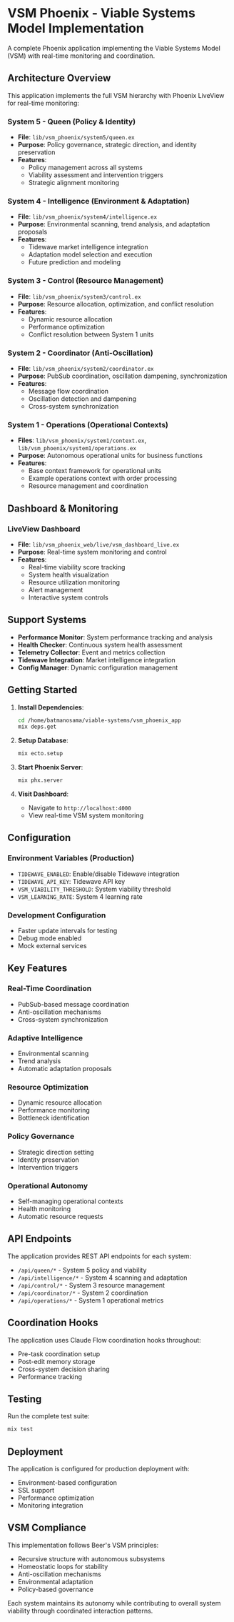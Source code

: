 # VSM Phoenix - Viable Systems Model Implementation

A complete Phoenix application implementing the Viable Systems Model (VSM) with real-time monitoring and coordination.

## Architecture Overview

This application implements the full VSM hierarchy with Phoenix LiveView for real-time monitoring:

### System 5 - Queen (Policy & Identity)
- **File**: `lib/vsm_phoenix/system5/queen.ex`
- **Purpose**: Policy governance, strategic direction, and identity preservation
- **Features**: 
  - Policy management across all systems
  - Viability assessment and intervention triggers
  - Strategic alignment monitoring

### System 4 - Intelligence (Environment & Adaptation)
- **File**: `lib/vsm_phoenix/system4/intelligence.ex`
- **Purpose**: Environmental scanning, trend analysis, and adaptation proposals
- **Features**:
  - Tidewave market intelligence integration
  - Adaptation model selection and execution
  - Future prediction and modeling

### System 3 - Control (Resource Management)
- **File**: `lib/vsm_phoenix/system3/control.ex`
- **Purpose**: Resource allocation, optimization, and conflict resolution
- **Features**:
  - Dynamic resource allocation
  - Performance optimization
  - Conflict resolution between System 1 units

### System 2 - Coordinator (Anti-Oscillation)
- **File**: `lib/vsm_phoenix/system2/coordinator.ex`
- **Purpose**: PubSub coordination, oscillation dampening, synchronization
- **Features**:
  - Message flow coordination
  - Oscillation detection and dampening
  - Cross-system synchronization

### System 1 - Operations (Operational Contexts)
- **Files**: `lib/vsm_phoenix/system1/context.ex`, `lib/vsm_phoenix/system1/operations.ex`
- **Purpose**: Autonomous operational units for business functions
- **Features**:
  - Base context framework for operational units
  - Example operations context with order processing
  - Resource management and coordination

## Dashboard & Monitoring

### LiveView Dashboard
- **File**: `lib/vsm_phoenix_web/live/vsm_dashboard_live.ex`
- **Purpose**: Real-time system monitoring and control
- **Features**:
  - Real-time viability score tracking
  - System health visualization
  - Resource utilization monitoring
  - Alert management
  - Interactive system controls

## Support Systems

- **Performance Monitor**: System performance tracking and analysis
- **Health Checker**: Continuous system health assessment
- **Telemetry Collector**: Event and metrics collection
- **Tidewave Integration**: Market intelligence integration
- **Config Manager**: Dynamic configuration management

## Getting Started

1. **Install Dependencies**:
   ```bash
   cd /home/batmanosama/viable-systems/vsm_phoenix_app
   mix deps.get
   ```

2. **Setup Database**:
   ```bash
   mix ecto.setup
   ```

3. **Start Phoenix Server**:
   ```bash
   mix phx.server
   ```

4. **Visit Dashboard**:
   - Navigate to `http://localhost:4000`
   - View real-time VSM system monitoring

## Configuration

### Environment Variables (Production)
- `TIDEWAVE_ENABLED`: Enable/disable Tidewave integration
- `TIDEWAVE_API_KEY`: Tidewave API key
- `VSM_VIABILITY_THRESHOLD`: System viability threshold
- `VSM_LEARNING_RATE`: System 4 learning rate

### Development Configuration
- Faster update intervals for testing
- Debug mode enabled
- Mock external services

## Key Features

### Real-Time Coordination
- PubSub-based message coordination
- Anti-oscillation mechanisms
- Cross-system synchronization

### Adaptive Intelligence
- Environmental scanning
- Trend analysis
- Automatic adaptation proposals

### Resource Optimization
- Dynamic resource allocation
- Performance monitoring
- Bottleneck identification

### Policy Governance
- Strategic direction setting
- Identity preservation
- Intervention triggers

### Operational Autonomy
- Self-managing operational contexts
- Health monitoring
- Automatic resource requests

## API Endpoints

The application provides REST API endpoints for each system:

- `/api/queen/*` - System 5 policy and viability
- `/api/intelligence/*` - System 4 scanning and adaptation
- `/api/control/*` - System 3 resource management
- `/api/coordinator/*` - System 2 coordination
- `/api/operations/*` - System 1 operational metrics

## Coordination Hooks

The application uses Claude Flow coordination hooks throughout:

- Pre-task coordination setup
- Post-edit memory storage
- Cross-system decision sharing
- Performance tracking

## Testing

Run the complete test suite:
```bash
mix test
```

## Deployment

The application is configured for production deployment with:
- Environment-based configuration
- SSL support
- Performance optimization
- Monitoring integration

## VSM Compliance

This implementation follows Beer's VSM principles:
- Recursive structure with autonomous subsystems
- Homeostatic loops for stability
- Anti-oscillation mechanisms
- Environmental adaptation
- Policy-based governance

Each system maintains its autonomy while contributing to overall system viability through coordinated interaction patterns.